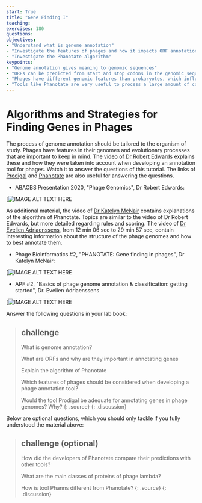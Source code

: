 ```yaml
---
start: True
title: "Gene Finding I"
teaching: 
exercises: 180
questions:
objectives:
- "Understand what is genome annotation"
- "Investigate the features of phages and how it impacts ORF annotation"
- "Investigate the Phanotate algorithm"
keypoints:
- "Genome annotation gives meaning to genomic sequences"
- "ORFs can be predicted from start and stop codons in the genomic sequences"
- "Phages have different genomic features than prokaryotes, which influences the design of algorithms"
- "Tools like Phanotate are very useful to process a large amount of contigs. However, no tool is perfect, so a critical interpretation of the results is important"
---
```


# Algorithms and Strategies for Finding Genes in Phages

The process of genome annotation should be tailored to the organism of study. Phages have features in their genomes and evolutionary processes that are important to keep in mind. The [video of Dr Robert Edwards](https://www.youtube.com/watch?v=ecJ1DqVvuFE&pp=ygUJcGhhbm90YXRl) explains these and how they were taken into account when developing an annotation tool for phages. Watch it to answer the questions of this tutorial. The links of [Prodigal](https://github.com/hyattpd/Prodigal) and [Phanotate](https://academic.oup.com/bioinformatics/article/35/22/4537/5480131) are also useful for answering the questions. 

- ABACBS Presentation 2020, "Phage Genomics", Dr Robert Edwards:  

[![IMAGE ALT TEXT HERE](https://www.youtube.com/watch?v=ecJ1DqVvuFE&pp=ygUJcGhhbm90YXRl)  

As additional material, the video of [Dr Katelyn McNair](https://www.youtube.com/watch?v=gvnPsA1S6GY&pp=ygUJcGhhbm90YXRl) contains explanations of the algorithm of Phanotate. Topics are similar to the video of Dr Robert Edwards, but more detailed regarding rules and scoring. The video of [Dr Evelien Adriaenssens](https://www.youtube.com/watch?v=wO1w1Z1Or1w&pp=ygUJcGhhbm90YXRl), from 12 min 06 sec to 29 min 57 sec, contain interesting information about the structure of the phage genomes and how to best annotate them.    

- Phage Bioinformatics #2, "PHANOTATE: Gene finding in phages", Dr Katelyn McNair:

[![IMAGE ALT TEXT HERE](https://www.youtube.com/watch?v=gvnPsA1S6GY&pp=ygUJcGhhbm90YXRl)  

- APF #2, "Basics of phage genome annotation & classification: getting started", Dr. Evelien Adriaenssens

[![IMAGE ALT TEXT HERE](https://www.youtube.com/watch?v=wO1w1Z1Or1w)   

Answer the following questions in your lab book:  

> ## challenge
> 
> What is genome annotation?
> 
> What are ORFs and why are they important in annotating genes
>
> Explain the algorithm of Phanotate
> 
> Which features of phages should be considered when developing a phage annotation tool?
>
> Would the tool Prodigal be adequate for annotating genes in phage genomes? Why?
> {: .source}
{: .discussion}

Below are optional questions, which you should only tackle if you fully understood the material above:

> ## challenge (optional)
> 
> How did the developers of Phanotate compare their predictions with other tools?
>
> What are the main classes of proteins of phage lambda?
>
> How is tool Phanns different from Phanotate?
> {: .source}
{: .discussion}

